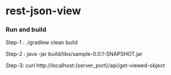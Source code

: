 # rest-json-view

### Run and build
Step-1 : 
./gradlew clean build

Step-2 :
java -jar build/libs/sample-0.0.1-SNAPSHOT.jar

Step-3:
curl http://localhost:{server_port}/api/get-viewed-object